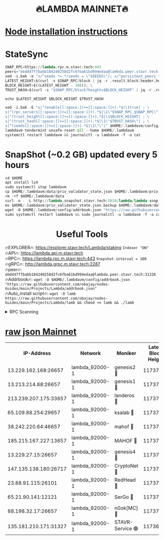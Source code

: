<h1 align="center"> 🔥LAMBDA MAINNET🔥</h1>


[Node installation instructions](https://github.com/obajay/nodes-Guides/tree/main/Projects/Lambda)
=


# StateSync
```python
SNAP_RPC=https://lambda.rpc.m.stavr.tech:443
peers="ebdd47f7babb184240258d2fc6fba61bd994edaa@lambda.peer.stavr.tech:31326" 
sed -i.bak -e "s/^seeds *=.*/seeds = \"$SEEDS\"/; s/^persistent_peers *=.*/persistent_peers = \"$PEERS\"/" $HOME/.lambdavm/config/config.toml
LATEST_HEIGHT=$(curl -s $SNAP_RPC/block | jq -r .result.block.header.height); \
BLOCK_HEIGHT=$((LATEST_HEIGHT - 100)); \
TRUST_HASH=$(curl -s "$SNAP_RPC/block?height=$BLOCK_HEIGHT" | jq -r .result.block_id.hash)

echo $LATEST_HEIGHT $BLOCK_HEIGHT $TRUST_HASH

sed -i.bak -E "s|^(enable[[:space:]]+=[[:space:]]+).*$|\1true| ; \
s|^(rpc_servers[[:space:]]+=[[:space:]]+).*$|\1\"$SNAP_RPC,$SNAP_RPC\"| ; \
s|^(trust_height[[:space:]]+=[[:space:]]+).*$|\1$BLOCK_HEIGHT| ; \
s|^(trust_hash[[:space:]]+=[[:space:]]+).*$|\1\"$TRUST_HASH\"| ; \
s|^(seeds[[:space:]]+=[[:space:]]+).*$|\1\"\"|" $HOME/.lambdavm/config/config.toml
lambdavm tendermint unsafe-reset-all --home $HOME/.lambdavm
systemctl restart lambdavm && journalctl -u lambdavm -f -o cat

```
# SnapShot (~0.2 GB) updated every 5 hours
```python
cd $HOME
apt install lz4
sudo systemctl stop lambdavm
cp $HOME/.lambdavm/data/priv_validator_state.json $HOME/.lambdavm/priv_validator_state.json.backup
rm -rf $HOME/.lambdavm/data
curl -o - -L http://lambda.snapshot.stavr.tech:5016/lambda/lambda-snap.tar.lz4 | lz4 -c -d - | tar -x -C $HOME/.lambdavm --strip-components 2
mv $HOME/.lambdavm/priv_validator_state.json.backup $HOME/.lambdavm/data/priv_validator_state.json
wget -O $HOME/.lambdavm/config/addrbook.json "https://raw.githubusercontent.com/obajay/nodes-Guides/main/Projects/Lambda/addrbook.json"
sudo systemctl restart lambdavm && sudo journalctl -u lambdavm -f -o cat
```
 <h1 align="center"> Useful Tools</h1>

🔥EXPLORER🔥:      https://explorer.stavr.tech/Lambda/staking	        `Indexer "ON"` \
🔥API🔥: 			 		 https://lambda.api.m.stavr.tech \
🔥RPC🔥:           https://lambda.rpc.m.stavr.tech:443	              `Snapshot-interval = 100` \
🔥gRPC🔥:          http://lambda.grpc.m.stavr.tech:2287 \
🔥peer🔥:					 `ebdd47f7babb184240258d2fc6fba61bd994edaa@lambda.peer.stavr.tech:31326` \
🔥Addrbook🔥:    ```wget -O $HOME/.lambdavm/config/addrbook.json "https://raw.githubusercontent.com/obajay/nodes-Guides/main/Projects/Lambda/addrbook.json"``` \
🔥Auto_install script🔥: ```wget -O lamb https://raw.githubusercontent.com/obajay/nodes-Guides/main/Projects/Lambda/lamb && chmod +x lamb && ./lamb```


<details>
<summary>RPC Scanning</summary>

<h2 align="center"> We scan nodes in real time every 4 hours. And we provide the final result of RPC endpoints.
We cannot influence the operation of these nodes in any way. </h2>


```python
If Voting Power is higher than 0 --> then the Node is a validator of the network and may be subject to attack and be a potential threat to the chain.
```
```python
We marked such validators with a red symbol
```

</details>

[raw json Mainnet](https://rpc-check.lambm.stavr.tech/lambm/rpc-lambm-result.json)
=


<table><tr><th>IP-Address</th><th>Network</th><th>Moniker</th><th>Latest Block Height</th><th>Earliest Block Height</th><th>Catching Up</th><th>Tx Index</th><th>Voting Power</th><th>Scan Time</th></tr><tr><td>13.229.162.168:26657</td><td>lambda_92000-1</td><td>genesis2 🔴</td><td>11737361</td><td>1</td><td>False</td><td>on</td><td>16890507</td><td>2024-02-16T01:09:46.005664842UTC</td></tr><tr><td>13.213.214.88:26657</td><td>lambda_92000-1</td><td>genesis1 🔴</td><td>11737363</td><td>1</td><td>False</td><td>on</td><td>107835</td><td>2024-02-16T01:09:50.915266140UTC</td></tr><tr><td>213.239.207.175:33657</td><td>lambda_92000-1</td><td>landeros 🔴</td><td>11737360</td><td>8136001</td><td>False</td><td>off</td><td>1853602</td><td>2024-02-16T01:09:38.409454046UTC</td></tr><tr><td>65.109.88.254:29657</td><td>lambda_92000-1</td><td>ksalab 🔴</td><td>11737364</td><td>8715001</td><td>False</td><td>on</td><td>510465</td><td>2024-02-16T01:09:54.092782052UTC</td></tr><tr><td>38.242.220.64:46657</td><td>lambda_92000-1</td><td>mahof 🔴</td><td>11737364</td><td>10131001</td><td>False</td><td>off</td><td>770350</td><td>2024-02-16T01:09:56.779617312UTC</td></tr><tr><td>185.215.167.227:13657</td><td>lambda_92000-1</td><td>MAHOF 🔴</td><td>11737362</td><td>10134001</td><td>False</td><td>on</td><td>2051510</td><td>2024-02-16T01:09:49.566750288UTC</td></tr><tr><td>13.229.27.15:26657</td><td>lambda_92000-1</td><td>genesis4 🔴</td><td>11737362</td><td>11043001</td><td>False</td><td>on</td><td>9665448</td><td>2024-02-16T01:09:49.323534128UTC</td></tr><tr><td>147.135.138.180:26717</td><td>lambda_92000-1</td><td>CryptoNet 🔴</td><td>11737363</td><td>11383001</td><td>False</td><td>off</td><td>774025</td><td>2024-02-16T01:09:51.288433014UTC</td></tr><tr><td>23.88.91.115:26101</td><td>lambda_92000-1</td><td>RedHead 🔴</td><td>11737360</td><td>11637360</td><td>False</td><td>off</td><td>553202</td><td>2024-02-16T01:09:38.637800589UTC</td></tr><tr><td>65.21.90.141:12121</td><td>lambda_92000-1</td><td>SerGo 🔴</td><td>11737364</td><td>11637364</td><td>False</td><td>off</td><td>10612113</td><td>2024-02-16T01:09:56.507252058UTC</td></tr><tr><td>88.198.32.17:26657</td><td>lambda_92000-1</td><td>n0ok[MC] 🔴</td><td>11737364</td><td>11637364</td><td>False</td><td>off</td><td>1578630</td><td>2024-02-16T01:09:59.755022837UTC</td></tr><tr><td>135.181.210.171:31327</td><td>lambda_92000-1</td><td>STAVR-Service 🟢</td><td>11736710</td><td>11734001</td><td>False</td><td>on</td><td>0</td><td>2024-02-16T01:09:53.710586843UTC</td></tr></table>
